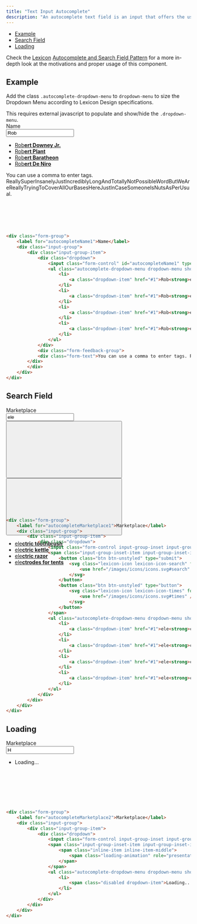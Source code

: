```yaml
---
title: "Text Input Autocomplete"
description: "An autocomplete text field is an input that offers the user text suggestions while they type."
---
```


<div class="nav-toc-absolute">
<div class="nav-toc">

- [Example](#example)
- [Search Field](#search-field)
- [Loading](#loading)

</div>
</div>

<div class="clay-site-alert alert alert-info">
	Check the <a href="https://liferay.design/lexicon">Lexicon</a> <a href="https://liferay.design/lexicon/core-components/forms/text-input-variations/">Autocomplete and Search Field Pattern</a> for a more in-depth look at the motivations and proper usage of this component.
</div>

## Example

Add the class `.autocomplete-dropdown-menu` to `dropdown-menu` to size the Dropdown Menu according to Lexicon Design specifications.

<div class="clay-site-alert alert alert-warning">
	This requires external javascript to populate and show/hide the <code class="gatsby-code-text">.dropdown-menu</code>.
</div>

<div class="sheet-example" style="height:18rem;">
	<div class="form-group">
		<div class="clay-autocomplete">
			<label for="autocompleteName1">Name</label>
			<div class="input-group">
				<div class="input-group-item">
					<div class="dropdown">
						<input class="form-control" id="autocompleteName1" type="text" value="Rob">
						<ul class="autocomplete-dropdown-menu dropdown-menu show">
							<li>
								<a class="dropdown-item" href="#1">Rob<strong>ert Downey Jr.</strong></a>
							</li>
							<li>
								<a class="dropdown-item" href="#1">Rob<strong>ert Plant</strong></a>
							</li>
							<li>
								<a class="dropdown-item" href="#1">Rob<strong>ert Baratheon</strong></a>
							</li>
							<li>
								<a class="dropdown-item" href="#1">Rob<strong>ert De Niro</strong></a>
							</li>
						</ul>
					</div>
					<div class="form-feedback-group">
					<div class="form-text">You can use a comma to enter tags. ReallySuperInsanelyJustIncrediblyLongAndTotallyNotPossibleWordButWeAreReallyTryingToCoverAllOurBasesHereJustInCaseSomeoneIsNutsAsPerUsual.</div>
				</div>
				</div>
			</div>
		</div>
	</div>
</div>

```html
<div class="form-group">
	<label for="autocompleteName1">Name</label>
	<div class="input-group">
		<div class="input-group-item">
			<div class="dropdown">
				<input class="form-control" id="autocompleteName1" type="text" value="Rob">
				<ul class="autocomplete-dropdown-menu dropdown-menu show">
					<li>
						<a class="dropdown-item" href="#1">Rob<strong>ert Downey Jr.</strong></a>
					</li>
					<li>
						<a class="dropdown-item" href="#1">Rob<strong>ert Plant</strong></a>
					</li>
					<li>
						<a class="dropdown-item" href="#1">Rob<strong>ert Baratheon</strong></a>
					</li>
					<li>
						<a class="dropdown-item" href="#1">Rob<strong>ert De Niro</strong></a>
					</li>
				</ul>
			</div>
			<div class="form-feedback-group">
			<div class="form-text">You can use a comma to enter tags. ReallySuperInsanelyJustIncrediblyLongAndTotallyNotPossibleWordButWeAreReallyTryingToCoverAllOurBasesHereJustInCaseSomeoneIsNutsAsPerUsual.</div>
		</div>
		</div>
	</div>
</div>
```

## Search Field

<div class="sheet-example" style="height:18rem;">
	<div class="form-group">
		<label for="autocompleteMarketplace1">Marketplace</label>
		<div class="input-group">
			<div class="input-group-item">
				<div class="dropdown">
					<input class="form-control input-group-inset input-group-inset-after" id="autocompleteMarketplace1" placeholder="Search for..." type="text" value="ele">
					<span class="input-group-inset-item input-group-inset-item-after">
						<button class="btn btn-unstyled" type="submit">
							<svg class="lexicon-icon lexicon-icon-search" focusable="false" role="presentation">
								<use href="/images/icons/icons.svg#search" />
							</svg>
						</button>
						<button class="btn btn-unstyled" type="button">
							<svg class="lexicon-icon lexicon-icon-times" focusable="false" role="presentation">
								<use href="/images/icons/icons.svg#times" />
							</svg>
						</button>
					</span>
					<ul class="autocomplete-dropdown-menu dropdown-menu show">
						<li>
							<a class="dropdown-item" href="#1">ele<strong>ctric toothbrush</strong></a>
						</li>
						<li>
							<a class="dropdown-item" href="#1">ele<strong>ctric kettle</strong></a>
						</li>
						<li>
							<a class="dropdown-item" href="#1">ele<strong>ctric razor</strong></a>
						</li>
						<li>
							<a class="dropdown-item" href="#1">ele<strong>ctrodes for tents</strong></a>
						</li>
					</ul>
				</div>
			</div>
		</div>
	</div>
</div>

```html
<div class="form-group">
	<label for="autocompleteMarketplace1">Marketplace</label>
	<div class="input-group">
		<div class="input-group-item">
			<div class="dropdown">
				<input class="form-control input-group-inset input-group-inset-after" id="autocompleteMarketplace1" placeholder="Search for..." type="text" value="ele">
				<span class="input-group-inset-item input-group-inset-item-after">
					<button class="btn btn-unstyled" type="submit">
						<svg class="lexicon-icon lexicon-icon-search" focusable="false" role="presentation">
							<use href="/images/icons/icons.svg#search" />
						</svg>
					</button>
					<button class="btn btn-unstyled" type="button">
						<svg class="lexicon-icon lexicon-icon-times" focusable="false" role="presentation">
							<use href="/images/icons/icons.svg#times" />
						</svg>
					</button>
				</span>
				<ul class="autocomplete-dropdown-menu dropdown-menu show">
					<li>
						<a class="dropdown-item" href="#1">ele<strong>ctric toothbrush</strong></a>
					</li>
					<li>
						<a class="dropdown-item" href="#1">ele<strong>ctric kettle</strong></a>
					</li>
					<li>
						<a class="dropdown-item" href="#1">ele<strong>ctric razor</strong></a>
					</li>
					<li>
						<a class="dropdown-item" href="#1">ele<strong>ctrodes for tents</strong></a>
					</li>
				</ul>
			</div>
		</div>
	</div>
</div>
```

## Loading

<div class="sheet-example" style="height:11rem;">
	<div class="form-group">
		<label for="autocompleteMarketplace2">Marketplace</label>
		<div class="input-group">
			<div class="input-group-item">
				<div class="dropdown">
					<input class="form-control input-group-inset input-group-inset-after" id="autocompleteMarketplace2" type="text" value="H">
					<span class="input-group-inset-item input-group-inset-item-after">
						<span class="inline-item inline-item-middle">
							<span class="loading-animation" role="presentation"></span>
						</span>
					</span>
					<ul class="autocomplete-dropdown-menu dropdown-menu show">
						<li>
							<span class="disabled dropdown-item">Loading...</span>
						</li>
					</ul>
				</div>
			</div>
		</div>
	</div>
</div>

```html
<div class="form-group">
	<label for="autocompleteMarketplace2">Marketplace</label>
	<div class="input-group">
		<div class="input-group-item">
			<div class="dropdown">
				<input class="form-control input-group-inset input-group-inset-after" id="autocompleteMarketplace2" type="text" value="H">
				<span class="input-group-inset-item input-group-inset-item-after">
					<span class="inline-item inline-item-middle">
						<span class="loading-animation" role="presentation"></span>
					</span>
				</span>
				<ul class="autocomplete-dropdown-menu dropdown-menu show">
					<li>
						<span class="disabled dropdown-item">Loading...</span>
					</li>
				</ul>
			</div>
		</div>
	</div>
</div>
```